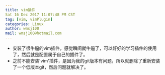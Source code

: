 ```yaml
---
title: vim插件
Sat 16 Dec 2017 11:07:48 PM CST
tag: [vim, vimPlugin]
categories: Linux
author: wmsj100
mail: wmsj100@hotmail.com
---
```


- 安装了很牛逼的vim插件，感觉瞬间就牛逼了，可以好好的学习插件的使用了，然后就是配置属于自己的插件了。
- 之前不能安装'vim'插件，是因为我的git版本有问题，所以就删除了重新安装了一个低版本git，然后问题就解决了。
